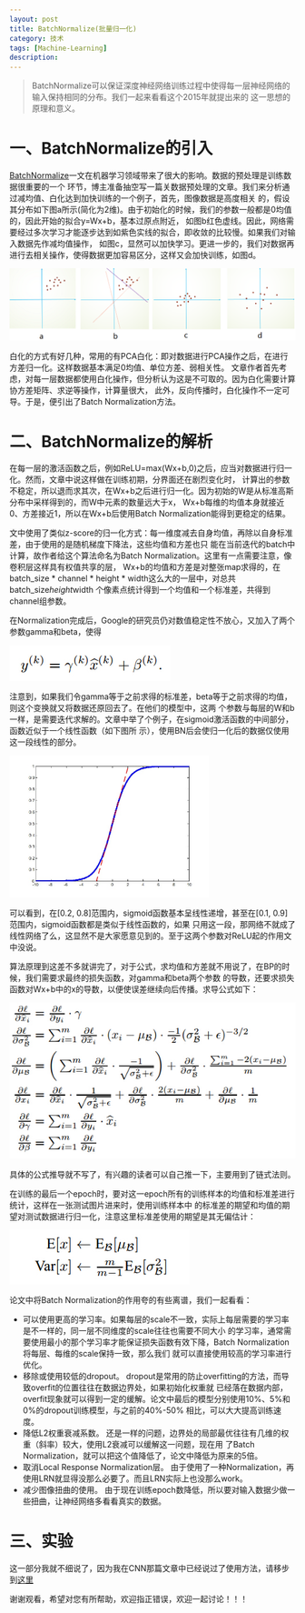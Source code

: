 ```yaml
---
layout: post
title: BatchNormalize(批量归一化)
category: 技术
tags: [Machine-Learning]
description: 
---
```


> BatchNormalize可以保证深度神经网络训练过程中使得每一层神经网络的输入保持相同的分布。我们一起来看看这个2015年就提出来的
这一思想的原理和意义。

# 一、BatchNormalize的引入 #

[BatchNormalize](https://arxiv.org/abs/1502.03167)一文在机器学习领域带来了很大的影响。数据的预处理是训练数据很重要的一个
环节，博主准备抽空写一篇关数据预处理的文章。我们来分析通过减均值、白化达到加快训练的一个例子，首先，图像数据是高度相关
的，假设其分布如下图a所示(简化为2维)。由于初始化的时候，我们的参数一般都是0均值的，因此开始的拟合y=Wx+b，基本过原点附近，
如图b红色虚线。因此，网络需要经过多次学习才能逐步达到如紫色实线的拟合，即收敛的比较慢。如果我们对输入数据先作减均值操作，
如图c，显然可以加快学习。更进一步的，我们对数据再进行去相关操作，使得数据更加容易区分，这样又会加快训练，如图d。

![](/assets/img/BN/Process.png)

白化的方式有好几种，常用的有PCA白化：即对数据进行PCA操作之后，在进行方差归一化。这样数据基本满足0均值、单位方差、弱相关性。
文章作者首先考虑，对每一层数据都使用白化操作，但分析认为这是不可取的。因为白化需要计算协方差矩阵、求逆等操作，计算量很大，
此外，反向传播时，白化操作不一定可导。于是，便引出了Batch Normalization方法。

# 二、BatchNormalize的解析 #

在每一层的激活函数之后，例如ReLU=max(Wx+b,0)之后，应当对数据进行归一化。然而，文章中说这样做在训练初期，分界面还在剧烈变化时，
计算出的参数不稳定，所以退而求其次，在Wx+b之后进行归一化。因为初始的W是从标准高斯分布中采样得到的，而W中元素的数量远大于x，
Wx+b每维的均值本身就接近0、方差接近1，所以在Wx+b后使用Batch Normalization能得到更稳定的结果。

文中使用了类似z-score的归一化方式：每一维度减去自身均值，再除以自身标准差，由于使用的是随机梯度下降法，这些均值和方差也只
能在当前迭代的batch中计算，故作者给这个算法命名为Batch Normalization。这里有一点需要注意，像卷积层这样具有权值共享的层，
Wx+b的均值和方差是对整张map求得的，在batch_size * channel * height * width这么大的一层中，对总共batch_size*height*width
个像素点统计得到一个均值和一个标准差，共得到channel组参数。

在Normalization完成后，Google的研究员仍对数值稳定性不放心，又加入了两个参数gamma和beta，使得

![](/assets/img/BN/equation1.png)

注意到，如果我们令gamma等于之前求得的标准差，beta等于之前求得的均值，则这个变换就又将数据还原回去了。在他们的模型中，这两
个参数与每层的W和b一样，是需要迭代求解的。文章中举了个例子，在sigmoid激活函数的中间部分，函数近似于一个线性函数（如下图所
示），使用BN后会使归一化后的数据仅使用这一段线性的部分。

<img src = '/assets/img/BN/BN.png' height = '250px'>

可以看到，在[0.2, 0.8]范围内，sigmoid函数基本呈线性递增，甚至在[0.1, 0.9]范围内，sigmoid函数都是类似于线性函数的，如果
只用这一段，那网络不就成了线性网络了么，这显然不是大家愿意见到的。至于这两个参数对ReLU起的作用文中没说。

算法原理到这差不多就讲完了，对于公式，求均值和方差就不用说了，在BP的时候，我们需要求最终的损失函数，对gamma和beta两个参数
的导数，还要求损失函数对Wx+b中的x的导数，以便使误差继续向后传播。求导公式如下：

![](/assets/img/BN/equation2.png)

具体的公式推导就不写了，有兴趣的读者可以自己推一下，主要用到了链式法则。

在训练的最后一个epoch时，要对这一epoch所有的训练样本的均值和标准差进行统计，这样在一张测试图片进来时，使用训练样本中
的标准差的期望和均值的期望对测试数据进行归一化，注意这里标准差使用的期望是其无偏估计：

![](/assets/img/BN/equation3.png)

论文中将Batch Normalization的作用夸的有些离谱，我们一起看看：

- 可以使用更高的学习率。如果每层的scale不一致，实际上每层需要的学习率是不一样的，同一层不同维度的scale往往也需要不同大小
的学习率，通常需要使用最小的那个学习率才能保证损失函数有效下降，Batch Normalization将每层、每维的scale保持一致，那么我们
就可以直接使用较高的学习率进行优化。
- 移除或使用较低的dropout。 dropout是常用的防止overfitting的方法，而导致overfit的位置往往在数据边界处，如果初始化权重就
已经落在数据内部，overfit现象就可以得到一定的缓解。论文中最后的模型分别使用10%、5%和0%的dropout训练模型，与之前的40%-50%
相比，可以大大提高训练速度。
- 降低L2权重衰减系数。 还是一样的问题，边界处的局部最优往往有几维的权重（斜率）较大，使用L2衰减可以缓解这一问题，现在用
了Batch Normalization，就可以把这个值降低了，论文中降低为原来的5倍。
- 取消Local Response Normalization层。 由于使用了一种Normalization，再使用LRN就显得没那么必要了。而且LRN实际上也没那么work。
- 减少图像扭曲的使用。 由于现在训练epoch数降低，所以要对输入数据少做一些扭曲，让神经网络多看看真实的数据。

# 三、实验 #

这一部分我就不细说了，因为我在CNN那篇文章中已经说过了使用方法，请移步到[这里](http://www.twistedwg.com/2018/02/05/CNN.html)

谢谢观看，希望对您有所帮助，欢迎指正错误，欢迎一起讨论！！！



